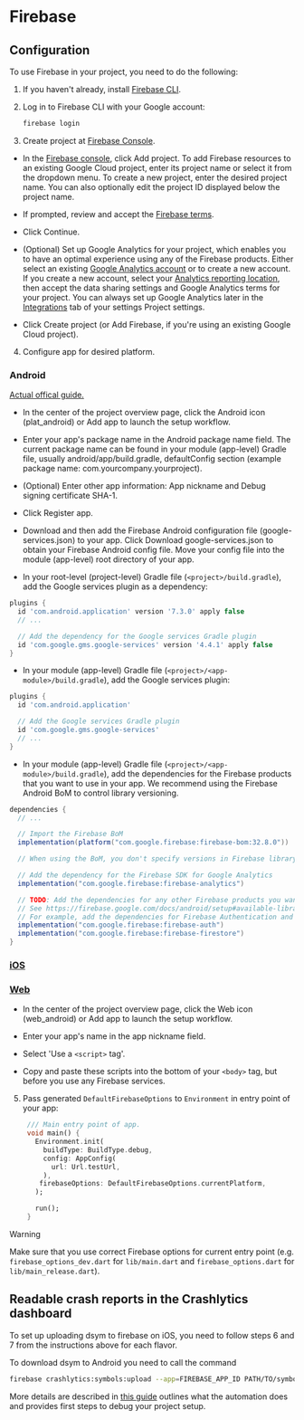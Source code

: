 # Firebase

## Configuration

To use Firebase in your project, you need to do the following:

1. If you haven't already, install [Firebase CLI](https://firebase.google.com/docs/cli).
2. Log in to Firebase CLI with your Google account:

   ```sh
   firebase login
   ```

3. Create project at [Firebase Console](https://console.firebase.google.com/).

- In the [Firebase console](https://console.firebase.google.com), click Add project. To add Firebase resources to an existing Google Cloud project, enter its project name or select it from the dropdown menu. To create a new project, enter the desired project name. You can also optionally edit the project ID displayed below the project name.

- If prompted, review and accept the [Firebase terms](https://firebase.google.com/terms).

- Click Continue.

- (Optional) Set up Google Analytics for your project, which enables you to have an optimal experience using any of the Firebase products. Either select an existing [Google Analytics account](https://support.google.com/analytics/answer/1009618?ref_topic=3544906&authuser=0#zippy=%2Cin-this-article) or to create a new account. If you create a new account, select your [Analytics reporting location](https://firebase.google.com/docs/projects/locations), then accept the data sharing settings and Google Analytics terms for your project. You can always set up Google Analytics later in the [Integrations](https://console.firebase.google.com/project/_/settings/integrations) tab of your settings Project settings.

- Click Create project (or Add Firebase, if you're using an existing Google Cloud project).

4. Configure app for desired platform.

### Android

[Actual offical guide.](https://firebase.google.com/docs/android/setup)

- In the center of the project overview page, click the Android icon (plat_android) or Add app to launch the setup workflow.

- Enter your app's package name in the Android package name field. The current package name can be found in your module (app-level) Gradle file, usually android/app/build.gradle, defaultConfig section (example package name: com.yourcompany.yourproject).

- (Optional) Enter other app information: App nickname and Debug signing certificate SHA-1.

- Click Register app.

- Download and then add the Firebase Android configuration file (google-services.json) to your app. Click Download google-services.json to obtain your Firebase Android config file. Move your config file into the module (app-level) root directory of your app.

- In your root-level (project-level) Gradle file (```<project>/build.gradle```), add the Google services plugin as a dependency:

```gradle
plugins {
  id 'com.android.application' version '7.3.0' apply false
  // ...

  // Add the dependency for the Google services Gradle plugin
  id 'com.google.gms.google-services' version '4.4.1' apply false
}
```

- In your module (app-level) Gradle file (```<project>/<app-module>/build.gradle```), add the Google services plugin:

```gradle
plugins {
  id 'com.android.application'

  // Add the Google services Gradle plugin
  id 'com.google.gms.google-services'
  // ...
}
```

- In your module (app-level) Gradle file (```<project>/<app-module>/build.gradle```), add the dependencies for the Firebase products that you want to use in your app. We recommend using the Firebase Android BoM to control library versioning.

```gradle
dependencies {
  // ...

  // Import the Firebase BoM
  implementation(platform("com.google.firebase:firebase-bom:32.8.0"))

  // When using the BoM, you don't specify versions in Firebase library dependencies

  // Add the dependency for the Firebase SDK for Google Analytics
  implementation("com.google.firebase:firebase-analytics")

  // TODO: Add the dependencies for any other Firebase products you want to use
  // See https://firebase.google.com/docs/android/setup#available-libraries
  // For example, add the dependencies for Firebase Authentication and Cloud Firestore
  implementation("com.google.firebase:firebase-auth")
  implementation("com.google.firebase:firebase-firestore")
}
```

### [iOS](https://firebase.google.com/docs/ios/setup)

### [Web](https://firebase.google.com/docs/web/setup)

- In the center of the project overview page, click the Web icon (web_android) or Add app to launch the setup workflow.

- Enter your app's name in the app nickname field.

- Select 'Use a ```<script>``` tag'.

- Copy and paste these scripts into the bottom of your ```<body>``` tag, but before you use any Firebase services.

5. Pass generated `DefaultFirebaseOptions` to `Environment` in entry point of your app:

   ```dart
    /// Main entry point of app.
    void main() {
      Environment.init(
        buildType: BuildType.debug,
        config: AppConfig(
          url: Url.testUrl,
        ),
       firebaseOptions: DefaultFirebaseOptions.currentPlatform,
      );

      run();
    }
   ```

> [!WARNING]
> Make sure that you use correct Firebase options for current entry point (e.g. `firebase_options_dev.dart` for `lib/main.dart` and `firebase_options.dart` for `lib/main_release.dart`).

## Readable crash reports in the Crashlytics dashboard

To set up uploading dsym to firebase on iOS, you need to follow steps 6 and 7 from the instructions above for each flavor.

To download dsym to Android you need to call the command

```sh
firebase crashlytics:symbols:upload --app=FIREBASE_APP_ID PATH/TO/symbols
```

More details are described in [this guide](https://firebase.google.com/docs/crashlytics/get-deobfuscated-reports?platform=flutter) outlines what the automation does and provides first steps to debug your project setup.

